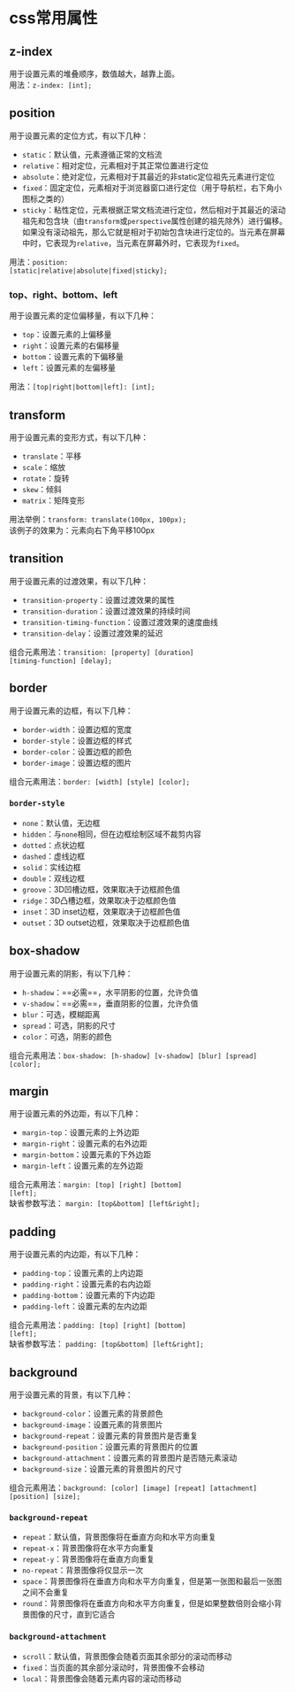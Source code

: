 # css常用属性

## z-index
用于设置元素的堆叠顺序，数值越大，越靠上面。  
用法：<code>z-index: [int];</code>

## position
用于设置元素的定位方式，有以下几种：
- `static`：默认值，元素遵循正常的文档流
- `relative`：相对定位，元素相对于其正常位置进行定位
- `absolute`：绝对定位，元素相对于其最近的非static定位祖先元素进行定位
- `fixed`：固定定位，元素相对于浏览器窗口进行定位（用于导航栏，右下角小图标之类的）
- `sticky`：粘性定位，元素根据正常文档流进行定位，然后相对于其最近的滚动祖先和包含块（由`transform`或`perspective`属性创建的祖先除外）进行偏移。如果没有滚动祖先，那么它就是相对于初始包含块进行定位的。当元素在屏幕中时，它表现为`relative`，当元素在屏幕外时，它表现为`fixed`。

用法：<code>position: [static|relative|absolute|fixed|sticky];</code>

### top、right、bottom、left
用于设置元素的定位偏移量，有以下几种：
- `top`：设置元素的上偏移量
- `right`：设置元素的右偏移量
- `bottom`：设置元素的下偏移量
- `left`：设置元素的左偏移量

用法：<code>[top|right|bottom|left]: [int];</code>


## transform
用于设置元素的变形方式，有以下几种：
- `translate`：平移
- `scale`：缩放
- `rotate`：旋转
- `skew`：倾斜
- `matrix`：矩阵变形

用法举例：<code>transform: translate(100px, 100px);</code>  
该例子的效果为：元素向右下角平移100px

## transition
用于设置元素的过渡效果，有以下几种：
- `transition-property`：设置过渡效果的属性
- `transition-duration`：设置过渡效果的持续时间
- `transition-timing-function`：设置过渡效果的速度曲线
- `transition-delay`：设置过渡效果的延迟

组合元素用法：<code>transition: [property] [duration] [timing-function] [delay];</code>

## border
用于设置元素的边框，有以下几种：
- `border-width`：设置边框的宽度
- `border-style`：设置边框的样式
- `border-color`：设置边框的颜色
- `border-image`：设置边框的图片

组合元素用法：<code>border: [width] [style] [color];</code> 
### `border-style`
- `none`：默认值，无边框
- `hidden`：与`none`相同，但在边框绘制区域不裁剪内容
- `dotted`：点状边框
- `dashed`：虚线边框
- `solid`：实线边框
- `double`：双线边框
- `groove`：3D凹槽边框，效果取决于边框颜色值
- `ridge`：3D凸槽边框，效果取决于边框颜色值
- `inset`：3D inset边框，效果取决于边框颜色值
- `outset`：3D outset边框，效果取决于边框颜色值


## box-shadow
用于设置元素的阴影，有以下几种：
- `h-shadow`：==必需==，水平阴影的位置，允许负值
- `v-shadow`：==必需==，垂直阴影的位置，允许负值
- `blur`：可选，模糊距离
- `spread`：可选，阴影的尺寸
- `color`：可选，阴影的颜色

组合元素用法：<code>box-shadow: [h-shadow] [v-shadow] [blur] [spread] [color];</code>  

## margin
用于设置元素的外边距，有以下几种：
- `margin-top`：设置元素的上外边距
- `margin-right`：设置元素的右外边距
- `margin-bottom`：设置元素的下外边距
- `margin-left`：设置元素的左外边距

组合元素用法：<code>margin: [top] [right] [bottom] [left];</code>  
缺省参数写法： `margin: [top&bottom] [left&right];`

## padding
用于设置元素的内边距，有以下几种：
- `padding-top`：设置元素的上内边距
- `padding-right`：设置元素的右内边距
- `padding-bottom`：设置元素的下内边距
- `padding-left`：设置元素的左内边距

组合元素用法：<code>padding: [top] [right] [bottom] [left];</code>  
缺省参数写法： `padding: [top&bottom] [left&right];`

## background
用于设置元素的背景，有以下几种：
- `background-color`：设置元素的背景颜色
- `background-image`：设置元素的背景图片
- `background-repeat`：设置元素的背景图片是否重复
- `background-position`：设置元素的背景图片的位置
- `background-attachment`：设置元素的背景图片是否随元素滚动
- `background-size`：设置元素的背景图片的尺寸

组合元素用法：<code>background: [color] [image] [repeat] [attachment] [position] [size];</code>  
### `background-repeat`
- `repeat`：默认值，背景图像将在垂直方向和水平方向重复
- `repeat-x`：背景图像将在水平方向重复
- `repeat-y`：背景图像将在垂直方向重复
- `no-repeat`：背景图像将仅显示一次
- `space`：背景图像将在垂直方向和水平方向重复，但是第一张图和最后一张图之间不会重复
- `round`：背景图像将在垂直方向和水平方向重复，但是如果整数倍则会缩小背景图像的尺寸，直到它适合

### `background-attachment`
- `scroll`：默认值，背景图像会随着页面其余部分的滚动而移动
- `fixed`：当页面的其余部分滚动时，背景图像不会移动
- `local`：背景图像会随着元素内容的滚动而移动


